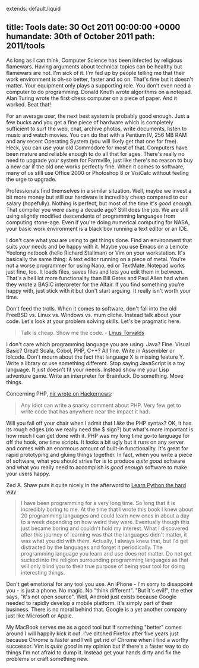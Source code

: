 extends: default.liquid

title:      Tools
date:       30 Oct 2011 00:00:00 +0000
humandate:  30th of October 2011
path:       2011/tools
---

As long as I can think, Computer Science has been infected by religious flamewars.
Having arguments about technical topics can be healthy but flamewars are not. I'm sick of it.
I'm fed up by people telling me that their work environment is oh-so better,
faster and so on. That's fine but it doesn't matter. Your equipment only plays a supporting role. You don't even need
a computer to do programming. Donald Knuth wrote algorithms on a
notepad. Alan Turing wrote the first chess computer on a piece of
paper. And it worked. Beat that!

For an average user, the next best system is probably good enough. Just a few bucks and you get a fine piece of hardware which is completely sufficient to surf the web, chat, archive photos, write documents, listen to music and watch movies. You can do that with a Pentium IV, 256 MB RAM and any recent Operating System (you will likely get that one for free). Heck, you can use your old Commodore for most of that. Computers have been mature and reliable enough to do all that for ages. There's really no need to upgrade your system for Farmville, just like there's no reason to buy a new car if the old one works perfectly fine. When it comes to software, many of us still use Office 2000 or Photoshop 8 or VisiCalc without feeling the urge to upgrade.

Professionals find themselves in a similar situation. Well, maybe we invest a bit more money but still our hardware is incredibly cheap compared to our salary (hopefully). Nothing is perfect, but most of the time *it's good enough*. That compiler you were using a decade ago? Still does the job. We are still using slightly modified descendents of programming languages from computing stone-age. Even if you're doing numerical computing for NASA, your basic work environment is a black box running a text editor or an IDE.

I don't care what *you* are using to get things done. Find an environment that suits *your* needs and be happy with it. Maybe you use Emacs on a Lemote Yeelong netbook (hello Richard Stallman) or Vim on your workstation. It's basically the same thing: A text editor running on a piece of metal.
You're not a worse programmer for using Nano, ed or TextMate. Notepad works just fine, too. It loads files, saves files and lets you edit them in between. That's a hell lot more functionality than Bill Gates and Paul Allen had when they wrote a BASIC interpreter for the Altair. If you find something you're happy with, just stick with it but don't start arguing. It really isn't worth your time.

Don't feed the trolls. When it comes to software, don't fall into the old FreeBSD vs. Linux vs. Windows vs. mum cliche. Instead talk about your code. Let's look at your problem solving skills. Let's be pragmatic here.

> Talk is cheap. Show me the code. - [Linus Torvalds](http://lkml.org/lkml/2000/8/25/132)

I don't care which programming language you are using. Java? Fine. Visual Basic? Great! Scala, Cobol, PHP, C++? All fine. Write in Assembler or lolcode. Don't mourn about the fact that language X is missing feature Y. Write a library or use something different. Stop saying JavaScript is a toy language. It just doesn't fit your needs. Instead show me your Lisp adventure game. Write an interpreter for Brainfuck. Do something. Move things.

Concerning PHP, [nir wrote on Hackernews](http://news.ycombinator.com/item?id=2282523):
> Any idiot can write a snarky comment about PHP. Very few get to write code that has anywhere near the impact it had.

Will you fall off your chair when I admit that I *like* the PHP syntax?
OK, it has its rough edges (do we really need the $ sign?) but what's
more important is how much I can get done with it. PHP was my long time
go-to language for off the hook, one time scripts. It looks a bit ugly
but it runs on any server and comes with an enormous amount of built-in
functionality. It's great for rapid prototyping and gluing things together.
In fact, when you write a piece of software, what you should strive for is to produce *quite good* software and what you really need to accomplish is *good enough* software to make your users happy.

Zed A. Shaw puts it quite nicely in the afterword to [Learn Python the hard way](http://learnpythonthehardway.org/)

> I have been programming for a very long time. So long that it is incredibly boring to me. At the time that I wrote this book I knew about 20 programming languages and could learn new ones in about a day to a week depending on how weird they were. Eventually though this just became boring and couldn't hold my interest. What I discovered after this journey of learning was that the languages didn't matter, it was what you did with them. Actually, I always knew that, but I'd get distracted by the languages and forget it periodically. The programming language you learn and use does not matter. Do not get sucked into the religion surrounding programming languages as that will only blind you to their true purpose of being your tool for doing interesting things.

Don't get emotional for any tool you use. An iPhone - I'm sorry to disappoint you -  is just a phone. No magic. No "think different". "But it's evil!", the ether says, "it's not open source". Well, Android just exists because Google needed to rapidly develop a mobile platform. It's simply part of their business. There is no moral behind that. Google is a yet another company just like Microsoft or Apple.

My MacBook serves me as a good tool but if something "better" comes around I will happily kick it out. I've ditched Firefox after five years just because Chrome is faster and I will get rid of Chrome when I find a worthy successor.
Vim is *quite good* in my opinion but if there's a faster way to do things I'm not afraid to dump it. Instead get your hands dirty and fix the problems or craft something new.

